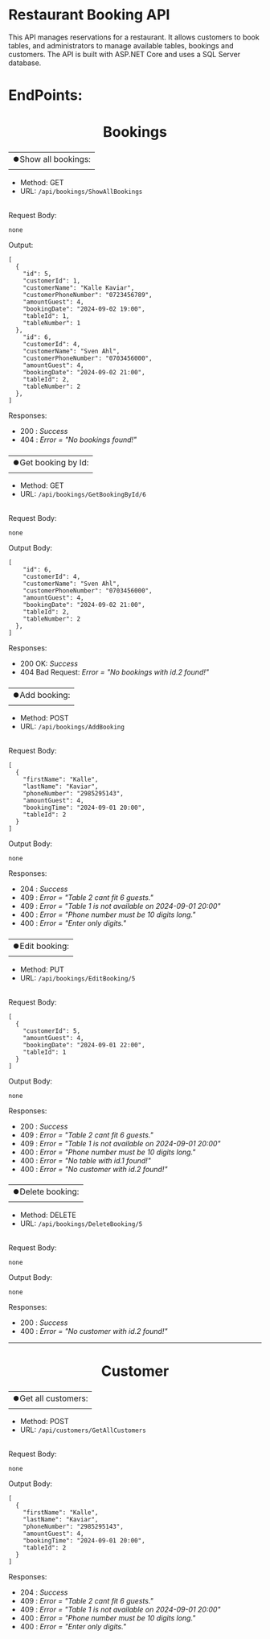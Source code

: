 ﻿# Restaurant Booking API

This API manages reservations for a restaurant. It allows customers to book tables, and administrators to manage available tables, bookings and customers. The API is built with ASP.NET Core and uses a SQL Server database.

# EndPoints:

  <div align="center">
    
# Bookings

</div>

<div align="center">

### <table><tr><td>⏺️Show all bookings:<br></td></tr></table>

</div>

* Method:   GET
* URL:  ```/api/bookings/ShowAllBookings ``` <br><br>

Request Body:
```
none
````
Output: 
```
[
  {
    "id": 5,
    "customerId": 1,
    "customerName": "Kalle Kaviar",
    "customerPhoneNumber": "0723456789",
    "amountGuest": 4,
    "bookingDate": "2024-09-02 19:00",
    "tableId": 1,
    "tableNumber": 1
  },
    "id": 6,
    "customerId": 4,
    "customerName": "Sven Ahl",
    "customerPhoneNumber": "0703456000",
    "amountGuest": 4,
    "bookingDate": "2024-09-02 21:00",
    "tableId": 2,
    "tableNumber": 2
  },
]
```
Responses:<br>
- 200 : *Success*<br>
- 404 : *Error = "No bookings found!"*

<div align="center">

### <table><tr><td>⏺️Get booking by Id:<br></td></tr></table>

</div>

* Method:   GET
* URL: ```/api/bookings/GetBookingById/6 ```<br><br>

Request Body:
```
none
````
Output Body: 
```
[
    "id": 6,
    "customerId": 4,
    "customerName": "Sven Ahl",
    "customerPhoneNumber": "0703456000",
    "amountGuest": 4,
    "bookingDate": "2024-09-02 21:00",
    "tableId": 2,
    "tableNumber": 2
  },
]
```
Responses:<br>
- 200 OK: *Success*<br>
- 404 Bad Request: *Error = "No bookings with id.2 found!"*

<div align="center">

### <table><tr><td>⏺️Add booking:<br></td></tr></table>

</div>

* Method:   POST
* URL: ```/api/bookings/AddBooking ```<br><br>

Request Body:
```
[
  {
    "firstName": "Kalle",
    "lastName": "Kaviar",
    "phoneNumber": "2985295143",
    "amountGuest": 4,
    "bookingTime": "2024-09-01 20:00",
    "tableId": 2
  }
]
````
Output Body:
```
none
````
Responses:<br>
- 204 : *Success*<br>
- 409 : *Error = "Table 2 cant fit 6 guests."*
- 409 : *Error = "Table 1 is not available on 2024-09-01 20:00"*
- 400 : *Error = "Phone number must be 10 digits long."*   
- 400 : *Error = "Enter only digits."*

<div align="center">

### <table><tr><td>⏺️Edit booking:<br></td></tr></table>

</div>

* Method:   PUT
* URL: ```/api/bookings/EditBooking/5 ```<br><br>

Request Body:
```
[
  {
    "customerId": 5,
    "amountGuest": 4,
    "bookingDate": "2024-09-01 22:00",
    "tableId": 1
  }
]
````
Output Body:
```
none
````
Responses:<br>
- 200 : *Success*<br>
- 409 : *Error = "Table 2 cant fit 6 guests."*
- 409 : *Error = "Table 1 is not available on 2024-09-01 20:00"*
- 400 : *Error = "Phone number must be 10 digits long."*   
- 400 : *Error = "No table with id.1 found!"*
- 400 : *Error = "No customer with id.2 found!"*


<div align="center">

### <table><tr><td>⏺️Delete booking:<br></td></tr></table>

</div>

* Method:   DELETE
* URL: ```/api/bookings/DeleteBooking/5 ```<br><br>

Request Body:
```
none
````
Output Body:
```
none
````
Responses:<br>
- 200 : *Success*<br>
- 400 : *Error = "No customer with id.2 found!"*

----

  <div align="center">
    
# Customer

</div>

  <div align="center">

### <table><tr><td>⏺️Get all customers:<br></td></tr></table>

</div>

* Method:   POST
* URL: ```/api/customers/GetAllCustomers ```<br><br>

Request Body:
```
none
````
Output Body:
```
[
  {
    "firstName": "Kalle",
    "lastName": "Kaviar",
    "phoneNumber": "2985295143",
    "amountGuest": 4,
    "bookingTime": "2024-09-01 20:00",
    "tableId": 2
  }
]
````
Responses:<br>
- 204 : *Success*<br>
- 409 : *Error = "Table 2 cant fit 6 guests."*
- 409 : *Error = "Table 1 is not available on 2024-09-01 20:00"*
- 400 : *Error = "Phone number must be 10 digits long."*   
- 400 : *Error = "Enter only digits."*
